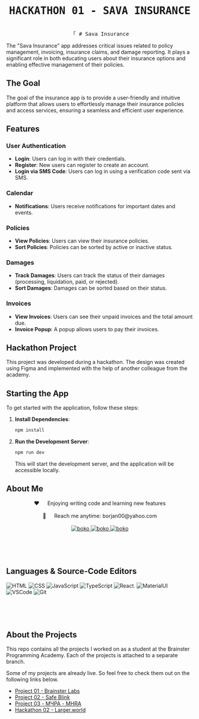 <h1 align="center">
    <samp>HACKATHON 01 - SAVA INSURANCE</samp>
</h1>

<p align="center"> 
  <samp>
    <br>
    「 # Sava Insurance

The "Sava Insurance" app addresses critical issues related to policy management, invoicing, insurance claims, and damage reporting. It plays a significant role in both educating users about their insurance options and enabling effective management of their policies.

## The Goal

The goal of the insurance app is to provide a user-friendly and intuitive platform that allows users to effortlessly manage their insurance policies and access services, ensuring a seamless and efficient user experience.

## Features

### User Authentication

- **Login**: Users can log in with their credentials.
- **Register**: New users can register to create an account.
- **Login via SMS Code**: Users can log in using a verification code sent via SMS.

### Calendar

- **Notifications**: Users receive notifications for important dates and events.

### Policies

- **View Policies**: Users can view their insurance policies.
- **Sort Policies**: Policies can be sorted by active or inactive status.

### Damages

- **Track Damages**: Users can track the status of their damages (processing, liquidation, paid, or rejected).
- **Sort Damages**: Damages can be sorted based on their status.

### Invoices

- **View Invoices**: Users can see their unpaid invoices and the total amount due.
- **Invoice Popup**: A popup allows users to pay their invoices.

## Hackathon Project

This project was developed during a hackathon. The design was created using Figma and implemented with the help of another colleague from the academy.

## Starting the App

To get started with the application, follow these steps:

1. **Install Dependencies**:
   ```bash
   npm install
   ```
2. **Run the Development Server**:
   ```bash
   npm run dev
   ```
   This will start the development server, and the application will be accessible locally.

## About Me

<p align="center">
 ❤️ &emsp; Enjoying writing code and learning new features<br/><br/>
 📧 &emsp; Reach me anytime: borjan00@yahoo.com<br/><br/>

<a href="https://www.linkedin.com/in/bokonastovski/" target="_blank">
  <img src="https://img.shields.io/badge/LinkedIn-0077B5?style=for-the-badge&logo=linkedin&logoColor=white" alt="boko"/>
 </a>
 <a href="https://www.instagram.com/__boko__/" target="_blank">
  <img src="https://img.shields.io/badge/Instagram-fe4164?style=for-the-badge&logo=instagram&logoColor=white" alt="boko" />
 </a>
 <a href="https://www.facebook.com/boko.nastovski/" target="_blank">
  <img src="https://img.shields.io/badge/Facebook-20BEFF?&style=for-the-badge&logo=facebook&logoColor=white" alt="boko"  />
  </a>

</p>

<br/>
<br/>
<br/>

## Languages & Source-Code Editors

![HTML](https://img.shields.io/badge/HTML5-E34F26?style=for-the-badge&logo=html5&logoColor=white)
![CSS](https://img.shields.io/badge/CSS3-1572B6?style=for-the-badge&logo=css3&logoColor=white)
![JavaScript](https://img.shields.io/badge/Javascript-F0DB4F?style=for-the-badge&labelColor=black&logo=javascript&logoColor=F0DB4F)
![TypeScript](https://img.shields.io/badge/TypeScript-007ACC?style=for-the-badge&logo=typescript&logoColor=white)
![React](https://img.shields.io/badge/React-20232A?style=for-the-badge&logo=react&logoColor=61DAFB).
![MaterialUI](https://img.shields.io/badge/Material--UI-0081CB?style=for-the-badge&logo=material-ui&logoColor=white)
![VSCode](https://img.shields.io/badge/Visual_Studio-0078d7?style=for-the-badge&logo=visual%20studio&logoColor=white)
![Git](https://img.shields.io/badge/Git-F05032?style=for-the-badge&logo=git&logoColor=white)

<br/>
<br/>
<br/>

## About the Projects

This repo contains all the projects I worked on as a student at the Brainster Programming Academy. Each of the projects is attached to a separate branch.

Some of my projects are already live. So feel free to check them out on the following links below.

- [Project 01 - Brainster Labs](https://github.com/bokonastovski/Projects/tree/Project01-BrainsterLabs)
- [Project 02 - Safe Blink](https://github.com/bokonastovski/Projects/tree/Project02-SafeBlink)
- [Project 03 - МЧРА - MHRA](https://github.com/bokonastovski/Projects/tree/Project03-MHRA)
- [Hackathon 02 - Larger.world](https://github.com/bokonastovski/Projects/tree/Hackathon02-Larger.world)
